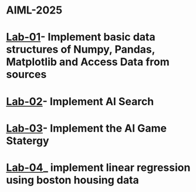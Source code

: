 # AIML-2025
# [Lab-01](https://colab.research.google.com/drive/1uKQzbPdfjjalbl07VkXOO854pdOR4I3t#scrollTo=jl3X3LXeVD30)- Implement basic data structures of Numpy, Pandas, Matplotlib and Access Data from sources
# [Lab-02](https://colab.research.google.com/drive/1S-GKW4LWqTM9aAwApdt5wtETXwQJ3GaS#scrollTo=4mb5rNM0XcpX)- Implement AI Search
# [Lab-03](https://colab.research.google.com/drive/1Dxqly0Y_46OZ7LKoHrWhzTJxFcIU1zDs#scrollTo=cRwFe3Dv4uvC)- Implement the AI Game Statergy
# [Lab-04](https://colab.research.google.com/drive/1MXQS9E9S2TDebL-mygus6UA3lp-xX0Ck)_ implement linear regression using boston housing data
